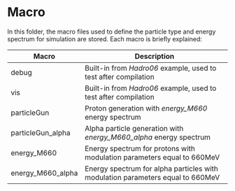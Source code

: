 # Macro
In this folder, the macro files used to define the particle type and energy spectrum for simulation are stored.
Each macro is briefly explained:

| Macro             | Description                                                                    |
| ----------------- | ------------------------------------------------------------------------------ |
| debug             | Built-in from *Hadro06* example, used to test after compilation                |
| vis               | Built-in from *Hadro06* example, used to test after compilation                |
| particleGun       | Proton generation with *energy_M660* energy spectrum                           |
| particleGun_alpha | Alpha particle generation with *energy_M660_alpha* energy spectrum             |
| energy_M660       | Energy spectrum for protons with modulation parameters equal to 660MeV         |
| energy_M660_alpha | Energy spectrum for alpha particles with modulation parameters equal to 660MeV |
